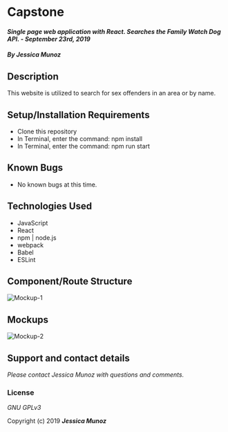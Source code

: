 # Capstone

#### _Single page web application with React. Searches the Family Watch Dog API. - September 23rd, 2019_

#### _By **Jessica Munoz**_

## Description 

This website is utilized to search for sex offenders in an area or by name.

<!-- ### Specs
| Spec | Input | Output |
| :-------------     | :------------- | :------------- |
| **** |  |  |
| **** |  |  |
| **** |  |  |
| **** |  |  |
| **** |  |  | -->



## Setup/Installation Requirements

* Clone this repository
* In Terminal, enter the command: npm install
* In Terminal, enter the command: npm run start

## Known Bugs
* No known bugs at this time.

## Technologies Used
* JavaScript
* React
* npm | node.js
* webpack
* Babel
* ESLint


## Component/Route Structure
![Mockup-1](https://user-images.githubusercontent.com/26944602/65481334-c1634c80-de49-11e9-84c4-53922648ca03.jpg)


## Mockups
![Mockup-2](https://user-images.githubusercontent.com/26944602/65481410-12734080-de4a-11e9-9030-be1879e4cd50.jpg)



## Support and contact details

_Please contact Jessica Munoz with questions and comments._

### License

*GNU GPLv3*

Copyright (c) 2019 **_Jessica Munoz_**